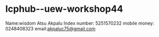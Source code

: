 # Icphub--uew-workshop44
Name:wisdom Atsu Akpalu 
Index number: 5251570232
mobile money: 0248408323
email:akpaluc75@gmail.com
